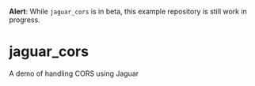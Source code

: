 **Alert**: While `jaguar_cors` is in beta, this example repository is still work in progress.

# jaguar_cors

A demo of handling CORS using Jaguar